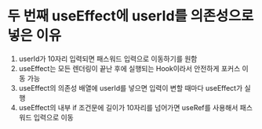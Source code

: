 # 두 번째 useEffect에 userId를 의존성으로 넣은 이유
1. userId가 10자리 입력되면 패스워드 입력으로 이동하기를 원함
2. useEffect는 모든 렌더링이 끝난 후에 실행되는 Hook이라서 안전하게 포커스 이동 가능
3. useEffect의 의존성 배열에 userId를 넣으면 입력이 변할 때마다 useEffect가 실행
4. useEffect의 내부 if 조건문에 길이가 10자리를 넘어가면 useRef를 사용해서 패스워드 입력으로 이동